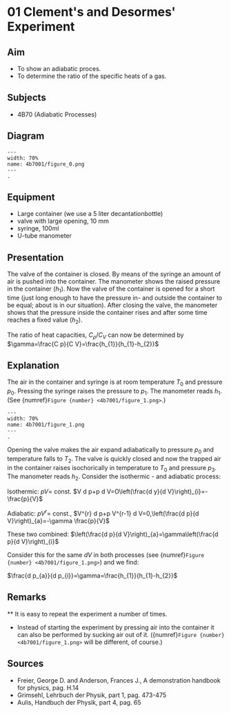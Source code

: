 # 01 Clement's and Desormes' Experiment   
  
## Aim   
 
 *  To show an adiabatic proces. 
 *  To determine the ratio of the specific heats of a gas.
   
  
## Subjects   
* 4B70 (Adiabatic Processes)   

## Diagram
   
```{figure} figures/figure_0.png  
---  
width: 70%  
name: 4b7001/figure_0.png  
---  
. 
```

## Equipment
 - Large container (we use a 5 liter decantationbottle)
- valve with large opening, $10 \mathrm{~mm}$
- syringe, $100 \mathrm{ml}$
- U-tube manometer
    
  
## Presentation   
The valve of the container is closed. By means of the syringe an amount of air is pushed into the container. The manometer shows the raised pressure in the container $\left(h_{1}\right)$. Now the valve of the container is opened for a short time (just long enough to have the pressure in- and outside the container to be equal; about is in our situation). After closing the valve, the manometer shows that the pressure inside the container rises and after some time reaches a fixed value $\left(h_{2}\right)$.

The ratio of heat capacities, $C_{\rho} / C_{V}$ can now be determined by $\gamma=\frac{C p}{C V}=\frac{h_{1}}{h_{1}-h_{2}}$
  
## Explanation   
The air in the container and syringe is at room temperature $T_{0}$ and pressure $p_{0}$. Pressing the syringe raises the pressure to $p_{1}$. The manometer reads $h_{1}$. (See {numref}`Figure {number} <4b7001/figure_1.png>`.)  

```{figure} figures/figure_1.png  
---  
width: 70%  
name: 4b7001/figure_1.png  
---  
. 
```

Opening the valve makes the air expand adiabatically to pressure $p_{0}$ and temperature falls to $T_{2}$. The valve is quickly closed and now the trapped air in the container raises isochorically in temperature to $T_{0}$ and pressure $p_{3}$. The manometer reads $h_{2}$. Consider the isothermic - and adiabatic process:

Isothermic: $p V=$ const. $V d p+p d V=O\left(\frac{d y}{d V}\right)_{i}=-\frac{p}{V}$

Adiabatic: $p V^{r}=$ const., $V^{r} d p+p V^{r-1} d V=0,\left(\frac{d p}{d V}\right)_{a}=-\gamma \frac{p}{V}$

These two combined: $\left(\frac{d p}{d V}\right)_{a}=\gamma\left(\frac{d p}{d V}\right)_{i}$

Consider this for the same $d V$ in both processes (see {numref}`Figure {number} <4b7001/figure_1.png>`) and we find:

$\frac{d p_{a}}{d p_{i}}=\gamma=\frac{h_{1}}{h_{1}-h_{2}}$

## Remarks
**  It is easy to repeat the experiment a number of times. 
 *  Instead of starting the experiment by pressing air into the container it can also be performed by sucking air out of it. ({numref}`Figure {number} <4b7001/figure_1.png>` will be different, of course.)     
  
## Sources
 *  Freier, George D. and Anderson, Frances J., A demonstration handbook for physics, pag. H.14 
 *  Grimsehl, Lehrbuch der Physik, part 1, pag. 473-475 
 *  Aulis, Handbuch der Physik, part 4, pag. 65
  